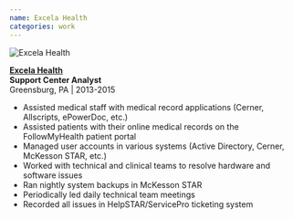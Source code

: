 ```yaml
---
name: Excela Health
categories: work
---
```


<img src="{{ site.url }}/assets/images/excela_health_logo.jpg" alt="Excela Health" class="img-rounded">

[**Excela Health**](http://www.excelahealth.org/)<br />
**Support Center Analyst** <br />
Greensburg, PA | 2013-2015<br />

* Assisted medical staff with medical record applications (Cerner, Allscripts, ePowerDoc, etc.)
* Assisted patients with their online medical records on the FollowMyHealth patient portal
* Managed user accounts in various systems (Active Directory, Cerner, McKesson STAR, etc.)
* Worked with technical and clinical teams to resolve hardware and software issues
* Ran nightly system backups in McKesson STAR
* Periodically led daily technical team meetings
* Recorded all issues in HelpSTAR/ServicePro ticketing system
